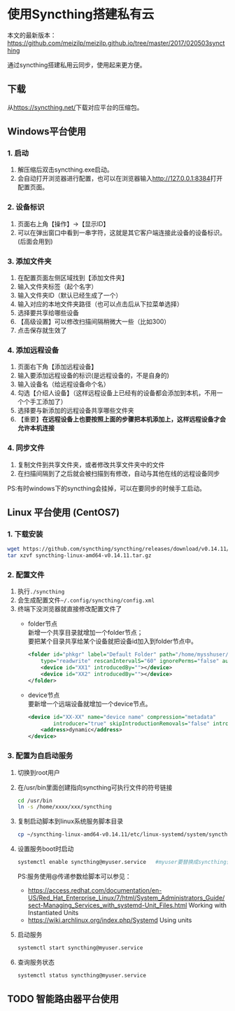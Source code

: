 # 使用Syncthing搭建私有云

本文的最新版本：<https://github.com/meizilp/meizilp.github.io/tree/master/2017/020503syncthing>

通过syncthing搭建私用云同步，使用起来更方便。  

## 下载

从<https://syncthing.net/>下载对应平台的压缩包。

## Windows平台使用

### 1. 启动

1. 解压缩后双击syncthing.exe启动。
1. 会自动打开浏览器进行配置，也可以在浏览器输入<http://127.0.0.1:8384>打开配置页面。

### 2. 设备标识

1. 页面右上角【操作】->【显示ID】
1. 可以在弹出窗口中看到一串字符，这就是其它客户端连接此设备的设备标识。(后面会用到)

### 3. 添加文件夹

1. 在配置页面左侧区域找到【添加文件夹】
1. 输入文件夹标签（起个名字）
1. 输入文件夹ID（默认已经生成了一个）
1. 输入对应的本地文件夹路径（也可以点击后从下拉菜单选择）
1. 选择要共享给哪些设备
1. 【高级设置】可以修改扫描间隔稍微大一些（比如300）
1. 点击保存就生效了

### 4. 添加远程设备

1. 页面右下角【添加远程设备】
1. 输入要添加远程设备的标识(是远程设备的，不是自身的)
1. 输入设备名（给远程设备命个名）
1. 勾选【介绍人设备】（这样远程设备上已经有的设备都会添加到本机，不用一个个手工添加了）
1. 选择要与新添加的远程设备共享哪些文件夹
1. 【重要】**在远程设备上也要按照上面的步骤把本机添加上，这样远程设备才会允许本机连接**

### 4. 同步文件

1. 复制文件到共享文件夹，或者修改共享文件夹中的文件
1. 在扫描间隔到了之后就会被扫描到有修改，自动与其他在线的远程设备同步

PS:有时windows下的syncthing会挂掉，可以在要同步的时候手工启动。

## Linux 平台使用 (CentOS7)

### 1. 下载安装

```sh
wget https://github.com/syncthing/syncthing/releases/download/v0.14.11/syncthing-linux-amd64-v0.14.11.tar.gz
tar xzvf syncthing-linux-amd64-v0.14.11.tar.gz
```

### 2. 配置文件

1. 执行`./syncthing`
1. 会生成配置文件`~/.config/syncthing/config.xml`
1. 终端下没浏览器就直接修改配置文件了
    * folder节点  
        新增一个共享目录就增加一个folder节点；  
        要把某个目录共享给某个设备就把设备id加入到folder节点中。

        ```xml
        <folder id="phkgr" label="Default Folder" path="/home/mysshuser/xxx/"  
            type="readwrite" rescanIntervalS="60" ignorePerms="false" autoNormalize="true">
            <device id="XX1" introducedBy=""></device>
            <device id="XX2" introducedBy=""></device>
        </folder>
        ```

    * device节点  
        要新增一个远端设备就增加一个device节点。

        ```xml
        <device id="XX-XX" name="device name" compression="metadata"  
                introducer="true" skipIntroductionRemovals="false" introducedBy="">
            <address>dynamic</address>
        </device>
        ```

### 3. 配置为自启动服务

1. 切换到root用户
1. 在/usr/bin里面创建指向syncthing可执行文件的符号链接

    ```bash
    cd /usr/bin
    ln -s /home/xxxx/xxx/syncthing
    ```

1. 复制启动脚本到linux系统服务脚本目录

    ```bash
    cp ~/syncthing-linux-amd64-v0.14.11/etc/linux-systemd/system/syncthing@.service /etc/systemd/system/
    ```

1. 设置服务boot时启动

    ```bash
    systemctl enable syncthing@myuser.service   #myuser要替换成syncthing保存config文件的用户目录对应的用户
    ```

    PS:服务使用@传递参数给脚本可以参见：
    * <https://access.redhat.com/documentation/en-US/Red_Hat_Enterprise_Linux/7/html/System_Administrators_Guide/sect-Managing_Services_with_systemd-Unit_Files.html> Working with Instantiated Units
    * <https://wiki.archlinux.org/index.php/Systemd> Using units

1. 启动服务

    ```bash
    systemctl start syncthing@myuser.service
    ```

1. 查询服务状态

    ```bash
    systemctl status syncthing@myuser.service
    ```

## TODO 智能路由器平台使用
